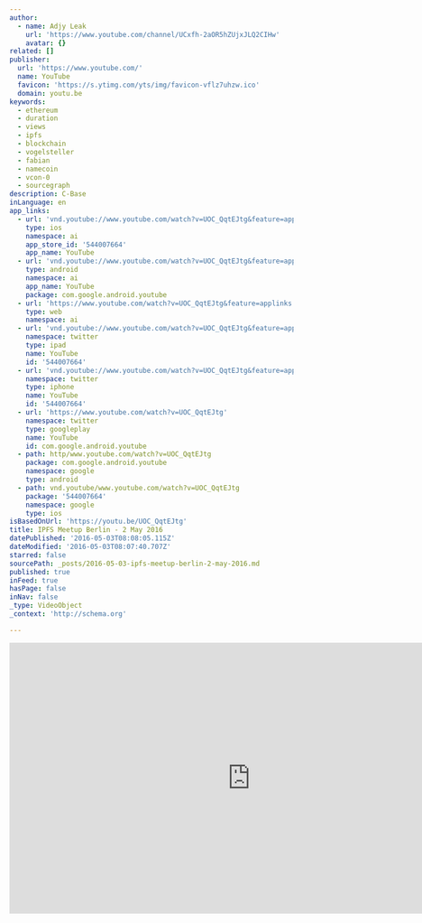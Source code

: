 ```yaml
---
author:
  - name: Adjy Leak
    url: 'https://www.youtube.com/channel/UCxfh-2aOR5hZUjxJLQ2CIHw'
    avatar: {}
related: []
publisher:
  url: 'https://www.youtube.com/'
  name: YouTube
  favicon: 'https://s.ytimg.com/yts/img/favicon-vflz7uhzw.ico'
  domain: youtu.be
keywords:
  - ethereum
  - duration
  - views
  - ipfs
  - blockchain
  - vogelsteller
  - fabian
  - namecoin
  - vcon-0
  - sourcegraph
description: C-Base
inLanguage: en
app_links:
  - url: 'vnd.youtube://www.youtube.com/watch?v=UOC_QqtEJtg&feature=applinks'
    type: ios
    namespace: ai
    app_store_id: '544007664'
    app_name: YouTube
  - url: 'vnd.youtube://www.youtube.com/watch?v=UOC_QqtEJtg&feature=applinks'
    type: android
    namespace: ai
    app_name: YouTube
    package: com.google.android.youtube
  - url: 'https://www.youtube.com/watch?v=UOC_QqtEJtg&feature=applinks'
    type: web
    namespace: ai
  - url: 'vnd.youtube://www.youtube.com/watch?v=UOC_QqtEJtg&feature=applinks'
    namespace: twitter
    type: ipad
    name: YouTube
    id: '544007664'
  - url: 'vnd.youtube://www.youtube.com/watch?v=UOC_QqtEJtg&feature=applinks'
    namespace: twitter
    type: iphone
    name: YouTube
    id: '544007664'
  - url: 'https://www.youtube.com/watch?v=UOC_QqtEJtg'
    namespace: twitter
    type: googleplay
    name: YouTube
    id: com.google.android.youtube
  - path: http/www.youtube.com/watch?v=UOC_QqtEJtg
    package: com.google.android.youtube
    namespace: google
    type: android
  - path: vnd.youtube/www.youtube.com/watch?v=UOC_QqtEJtg
    package: '544007664'
    namespace: google
    type: ios
isBasedOnUrl: 'https://youtu.be/UOC_QqtEJtg'
title: IPFS Meetup Berlin - 2 May 2016
datePublished: '2016-05-03T08:08:05.115Z'
dateModified: '2016-05-03T08:07:40.707Z'
starred: false
sourcePath: _posts/2016-05-03-ipfs-meetup-berlin-2-may-2016.md
published: true
inFeed: true
hasPage: false
inNav: false
_type: VideoObject
_context: 'http://schema.org'

---
```

<iframe src="https://cdn.embedly.com/widgets/media.html?src=https%3A%2F%2Fwww.youtube.com%2Fembed%2FUOC_QqtEJtg%3Ffeature%3Doembed&amp;url=https%3A%2F%2Fwww.youtube.com%2Fwatch%3Fv%3DUOC_QqtEJtg%26feature%3Dyoutu.be&amp;image=https%3A%2F%2Fi.ytimg.com%2Fvi%2FUOC_QqtEJtg%2Fhqdefault_live.jpg&amp;key=b7d04c9b404c499eba89ee7072e1c4f7&amp;type=text%2Fhtml&amp;schema=youtube" width="854" height="480" scrolling="no" frameborder="0" allowfullscreen="" style=""></iframe>